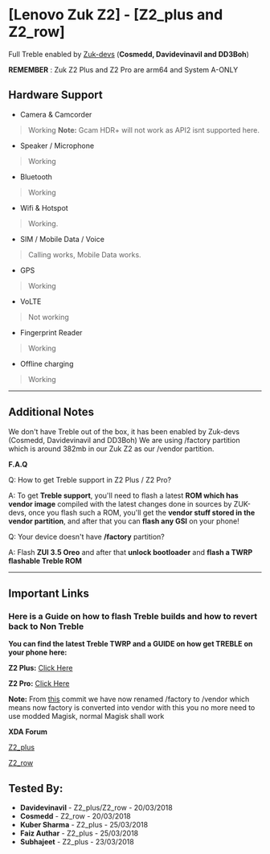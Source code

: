 # [Lenovo Zuk Z2] - [Z2_plus and Z2_row]
Full Treble enabled by [Zuk-devs](https://github.com/Zuk-devs) (**Cosmedd, Davidevinavil and DD3Boh**)

**REMEMBER** : Zuk Z2 Plus and Z2 Pro are arm64 and System A-ONLY

## Hardware Support

* Camera & Camcorder
> Working
**Note:** Gcam HDR+ will not work as API2 isnt supported here.

* Speaker / Microphone
> Working

* Bluetooth
> Working

* Wifi & Hotspot
> Working.

* SIM / Mobile Data / Voice
> Calling works, Mobile Data works. 

* GPS
> Working

* VoLTE
> Not working

* Fingerprint Reader
> Working

* Offline charging
> Working

***
## Additional Notes

We don't have Treble out of the box, it has been enabled by Zuk-devs (Cosmedd, Davidevinavil and DD3Boh)
We are using /factory partition which is around 382mb in our Zuk Z2 as our /vendor partition.

**F.A.Q**

Q: How to get Treble support in Z2 Plus / Z2 Pro?

A: To get **Treble support**, you'll need to flash a latest **ROM which has vendor image** compiled with the latest changes done in sources by ZUK-devs, once you flash such a ROM, you'll get the **vendor stuff stored in the vendor partition**, and after that you can **flash any GSI** on your phone!


Q: Your device doesn't have **/factory** partition?

A: Flash **ZUI 3.5 Oreo** and after that **unlock bootloader** and **flash a TWRP flashable Treble ROM**


***

## Important Links

### Here is a Guide on how to flash Treble builds and how to revert back to Non Treble

**You can find the latest Treble TWRP and a GUIDE on how get TREBLE on your phone here:**

**Z2 Plus:** [Click Here](https://forum.xda-developers.com/lenovo-zuk-z2/how-to/z2plus-treble-roms-flashing-reverting-t3778287)

**Z2 Pro:** [Click Here](https://forum.xda-developers.com/zuk-z2-pro/how-to/z2pro-treble-roms-flashing-reverting-t3778697)

**Note:** From [this](https://github.com/zuk-devs/android_device_zuk_msm8996-common/commit/49409f2132a055590f5d986071e1e1ce174cebc7) commit we have now renamed /factory to /vendor which means now factory is converted into vendor with this you no more need to use modded Magisk, normal Magisk shall work


**XDA Forum**

[Z2_plus](https://forum.xda-developers.com/lenovo-zuk-z2)

[Z2_row](https://forum.xda-developers.com/zuk-z2-pro)

## Tested By:
* **Davidevinavil** - Z2_plus/Z2_row - 20/03/2018
* **Cosmedd** - Z2_row - 20/03/2018
* **Kuber Sharma** - Z2_plus - 25/03/2018
* **Faiz Authar** - Z2_plus - 25/03/2018
* **Subhajeet** - Z2_plus - 23/03/2018

